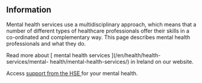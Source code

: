 ##  Information

Mental health services use a multidisciplinary approach, which means that a
number of different types of healthcare professionals offer their skills in a
co-ordinated and complementary way. This page describes mental health
professionals and what they do.

Read more about [ mental health services ](/en/health/health-services/mental-
health/mental-health-services/) in Ireland on our website.

Access [ support from the HSE ](https://www2.hse.ie/mental-health/) for your
mental health.
